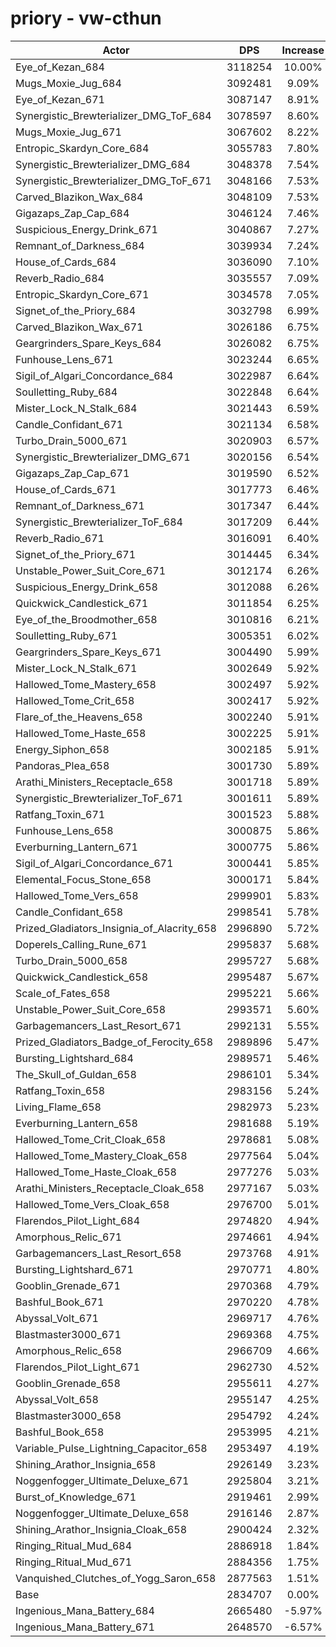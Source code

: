 # priory - vw-cthun
| Actor | DPS | Increase |
|---|:---:|:---:|
|Eye_of_Kezan_684|3118254|10.00%|
|Mugs_Moxie_Jug_684|3092481|9.09%|
|Eye_of_Kezan_671|3087147|8.91%|
|Synergistic_Brewterializer_DMG_ToF_684|3078597|8.60%|
|Mugs_Moxie_Jug_671|3067602|8.22%|
|Entropic_Skardyn_Core_684|3055783|7.80%|
|Synergistic_Brewterializer_DMG_684|3048378|7.54%|
|Synergistic_Brewterializer_DMG_ToF_671|3048166|7.53%|
|Carved_Blazikon_Wax_684|3048109|7.53%|
|Gigazaps_Zap_Cap_684|3046124|7.46%|
|Suspicious_Energy_Drink_671|3040867|7.27%|
|Remnant_of_Darkness_684|3039934|7.24%|
|House_of_Cards_684|3036090|7.10%|
|Reverb_Radio_684|3035557|7.09%|
|Entropic_Skardyn_Core_671|3034578|7.05%|
|Signet_of_the_Priory_684|3032798|6.99%|
|Carved_Blazikon_Wax_671|3026186|6.75%|
|Geargrinders_Spare_Keys_684|3026082|6.75%|
|Funhouse_Lens_671|3023244|6.65%|
|Sigil_of_Algari_Concordance_684|3022987|6.64%|
|Soulletting_Ruby_684|3022848|6.64%|
|Mister_Lock_N_Stalk_684|3021443|6.59%|
|Candle_Confidant_671|3021134|6.58%|
|Turbo_Drain_5000_671|3020903|6.57%|
|Synergistic_Brewterializer_DMG_671|3020156|6.54%|
|Gigazaps_Zap_Cap_671|3019590|6.52%|
|House_of_Cards_671|3017773|6.46%|
|Remnant_of_Darkness_671|3017347|6.44%|
|Synergistic_Brewterializer_ToF_684|3017209|6.44%|
|Reverb_Radio_671|3016091|6.40%|
|Signet_of_the_Priory_671|3014445|6.34%|
|Unstable_Power_Suit_Core_671|3012174|6.26%|
|Suspicious_Energy_Drink_658|3012088|6.26%|
|Quickwick_Candlestick_671|3011854|6.25%|
|Eye_of_the_Broodmother_658|3010816|6.21%|
|Soulletting_Ruby_671|3005351|6.02%|
|Geargrinders_Spare_Keys_671|3004490|5.99%|
|Mister_Lock_N_Stalk_671|3002649|5.92%|
|Hallowed_Tome_Mastery_658|3002497|5.92%|
|Hallowed_Tome_Crit_658|3002417|5.92%|
|Flare_of_the_Heavens_658|3002240|5.91%|
|Hallowed_Tome_Haste_658|3002225|5.91%|
|Energy_Siphon_658|3002185|5.91%|
|Pandoras_Plea_658|3001730|5.89%|
|Arathi_Ministers_Receptacle_658|3001718|5.89%|
|Synergistic_Brewterializer_ToF_671|3001611|5.89%|
|Ratfang_Toxin_671|3001523|5.88%|
|Funhouse_Lens_658|3000875|5.86%|
|Everburning_Lantern_671|3000775|5.86%|
|Sigil_of_Algari_Concordance_671|3000441|5.85%|
|Elemental_Focus_Stone_658|3000171|5.84%|
|Hallowed_Tome_Vers_658|2999901|5.83%|
|Candle_Confidant_658|2998541|5.78%|
|Prized_Gladiators_Insignia_of_Alacrity_658|2996890|5.72%|
|Doperels_Calling_Rune_671|2995837|5.68%|
|Turbo_Drain_5000_658|2995727|5.68%|
|Quickwick_Candlestick_658|2995487|5.67%|
|Scale_of_Fates_658|2995221|5.66%|
|Unstable_Power_Suit_Core_658|2993571|5.60%|
|Garbagemancers_Last_Resort_671|2992131|5.55%|
|Prized_Gladiators_Badge_of_Ferocity_658|2989896|5.47%|
|Bursting_Lightshard_684|2989571|5.46%|
|The_Skull_of_Guldan_658|2986101|5.34%|
|Ratfang_Toxin_658|2983156|5.24%|
|Living_Flame_658|2982973|5.23%|
|Everburning_Lantern_658|2981688|5.19%|
|Hallowed_Tome_Crit_Cloak_658|2978681|5.08%|
|Hallowed_Tome_Mastery_Cloak_658|2977564|5.04%|
|Hallowed_Tome_Haste_Cloak_658|2977276|5.03%|
|Arathi_Ministers_Receptacle_Cloak_658|2977167|5.03%|
|Hallowed_Tome_Vers_Cloak_658|2976700|5.01%|
|Flarendos_Pilot_Light_684|2974820|4.94%|
|Amorphous_Relic_671|2974661|4.94%|
|Garbagemancers_Last_Resort_658|2973768|4.91%|
|Bursting_Lightshard_671|2970771|4.80%|
|Gooblin_Grenade_671|2970368|4.79%|
|Bashful_Book_671|2970220|4.78%|
|Abyssal_Volt_671|2969717|4.76%|
|Blastmaster3000_671|2969368|4.75%|
|Amorphous_Relic_658|2966709|4.66%|
|Flarendos_Pilot_Light_671|2962730|4.52%|
|Gooblin_Grenade_658|2955611|4.27%|
|Abyssal_Volt_658|2955147|4.25%|
|Blastmaster3000_658|2954792|4.24%|
|Bashful_Book_658|2953995|4.21%|
|Variable_Pulse_Lightning_Capacitor_658|2953497|4.19%|
|Shining_Arathor_Insignia_658|2926149|3.23%|
|Noggenfogger_Ultimate_Deluxe_671|2925804|3.21%|
|Burst_of_Knowledge_671|2919461|2.99%|
|Noggenfogger_Ultimate_Deluxe_658|2916146|2.87%|
|Shining_Arathor_Insignia_Cloak_658|2900424|2.32%|
|Ringing_Ritual_Mud_684|2886918|1.84%|
|Ringing_Ritual_Mud_671|2884356|1.75%|
|Vanquished_Clutches_of_Yogg_Saron_658|2877563|1.51%|
|Base|2834707|0.00%|
|Ingenious_Mana_Battery_684|2665480|-5.97%|
|Ingenious_Mana_Battery_671|2648570|-6.57%|
